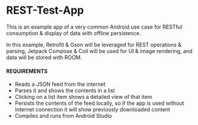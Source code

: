 # REST-Test-App

This is an example app of a very common Android use case for RESTful consumption & display of data 
with offline persistence.

In this example, Retrofit & Gson will be leveraged for REST operations & parsing, 
Jetpack Compose & Coil will be used for UI & image rendering, and data will be stored with ROOM.

#### REQUIREMENTS

* Reads a JSON feed from the internet
* Parses it and shows the contents in a list
* Clicking on a list item shows a detailed view of that item
* Persists the contents of the feed locally, so if the app is used without Internet connection it will show previously downloaded content
* Compiles and runs from Android Studio
